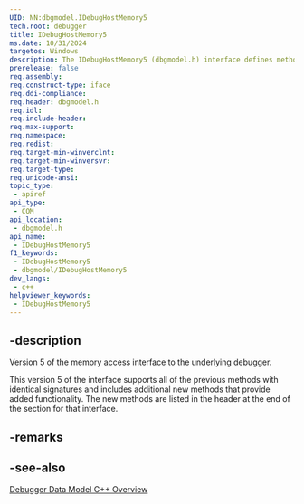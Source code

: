 ```yaml
---
UID: NN:dbgmodel.IDebugHostMemory5
tech.root: debugger
title: IDebugHostMemory5
ms.date: 10/31/2024
targetos: Windows
description: The IDebugHostMemory5 (dbgmodel.h) interface defines methods that provide memory access to the underlying debugger.
prerelease: false
req.assembly: 
req.construct-type: iface
req.ddi-compliance: 
req.header: dbgmodel.h
req.idl: 
req.include-header: 
req.max-support: 
req.namespace: 
req.redist: 
req.target-min-winverclnt: 
req.target-min-winversvr: 
req.target-type: 
req.unicode-ansi: 
topic_type:
 - apiref
api_type:
 - COM
api_location:
 - dbgmodel.h
api_name:
 - IDebugHostMemory5
f1_keywords:
 - IDebugHostMemory5
 - dbgmodel/IDebugHostMemory5
dev_langs:
 - c++
helpviewer_keywords:
 - IDebugHostMemory5
---
```


## -description

Version 5 of the memory access interface to the underlying debugger.

This version 5 of the interface supports all of the previous methods with identical signatures and includes additional new methods that provide added functionality. The new methods are listed in the header at the end of the section for that interface.

## -remarks

## -see-also

[Debugger Data Model C++ Overview](/windows-hardware/drivers/debugger/data-model-cpp-overview)
